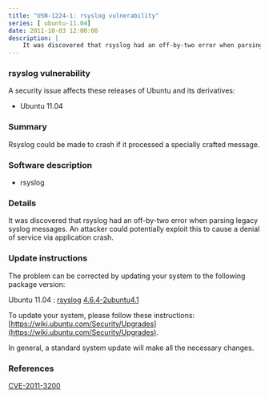 ```yaml
---
title: "USN-1224-1: rsyslog vulnerability"
series: [ ubuntu-11.04]
date: 2011-10-03 12:00:00
description: |
    It was discovered that rsyslog had an off-by-two error when parsing legacy syslog messages. An attacker could potentially exploit this to cause a denial of service via application crash. 
--- 
```

 
### rsyslog vulnerability

A security issue affects these releases of Ubuntu and its derivatives:

* Ubuntu 11.04

### Summary

Rsyslog could be made to crash if it processed a specially crafted message. 

### Software description

* rsyslog 

### Details

It was discovered that rsyslog had an off-by-two error when parsing legacy syslog messages. An attacker could potentially exploit this to cause a denial of service via application crash. 

### Update instructions

The problem can be corrected by updating your system to the following package version:

Ubuntu 11.04
 : [rsyslog](https://launchpad.net/ubuntu/+source/rsyslog) <span> [4.6.4-2ubuntu4.1](https://launchpad.net/ubuntu/+source/rsyslog/4.6.4-2ubuntu4.1) </span> 

To update your system, please follow these instructions: [https://wiki.ubuntu.com/Security/Upgrades](https://wiki.ubuntu.com/Security/Upgrades).

In general, a standard system update will make all the necessary changes. 

### References

 [CVE-2011-3200](http://people.ubuntu.com/~ubuntu-security/cve/CVE-2011-3200)
 
